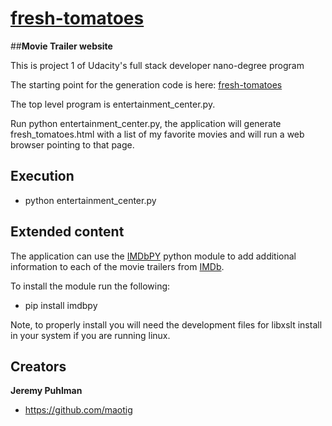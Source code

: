 # [fresh-tomatoes](https://github.com/maotig/fresh-tomaotes)

##**Movie Trailer website**

This is project 1 of Udacity's full stack developer nano-degree program

The starting point for the generation code is here:
[fresh-tomatoes](https://github.com/adarsh0806/ud036_StarterCode)

The top level program is entertainment_center.py.

Run python entertainment_center.py, the application will generate
fresh_tomatoes.html with a list of my favorite movies and will run a web browser
pointing to that page. 

## Execution

* python entertainment_center.py

## Extended content

The application can use the [IMDbPY](http://imdbpy.sourceforge.net/) python module to add additional information 
to each of the movie trailers from [IMDb](http://www.imdb.com/).

To install the module run the following:

* pip install imdbpy

Note, to properly install you will need the development files for libxslt
install in your system if you are running linux. 

## Creators

**Jeremy Puhlman**
* <https://github.com/maotig>

